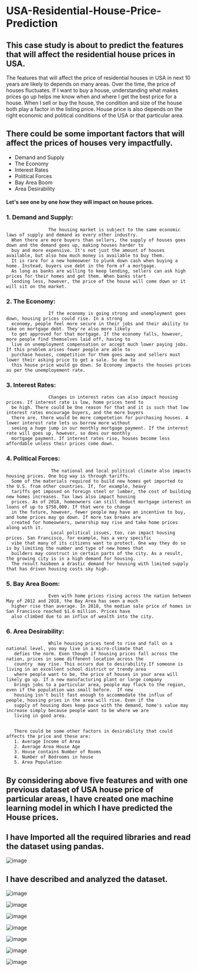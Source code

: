 # USA-Residential-House-Price-Prediction

## This case study is about to predict the features that will affect the  residential house prices in USA.  

The features that will affect the price of residential houses in USA in next 10 years are likely to depends on many areas.
Over the time, the price of houses fluctuates. If I want to buy a house, understanding what makes prices go up helps me know when and where I get the best price for a house. When I sell or buy the house, the condition and size of the house both play a factor in the listing price. House price is also depends on the right economic and political conditions of the USA or that particular area.

## There could be some important factors that will affect the prices of houses very impactfully.
- Demand and Supply
- The Economy
- Interest Rates
- Political Forces
- Bay Area Boom
- Area Desirability

#### Let's see one by one how they will impact on house prices.

### 1. Demand and Supply:
                    The housing market is subject to the same economic laws of supply and demand as every other industry. 
      When there are more buyers than sellers, the supply of houses goes down and the demand goes up, making houses harder to 
      buy and more expensive. It's not just the amount of houses available, but also how much money is available to buy them.
      It is rare for a new homeowner to plunk down cash when buying a home. Instead, buyers use debt in the form of a mortgage.
      As long as banks are willing to keep lending, sellers can ask high prices for their homes and get them. When banks start
      lending less, however, the price of the house will come down or it will sit on the market.

### 2. The Economy:
                    If the economy is going strong and unemployment goes down, housing prices could rise. In a strong
      economy, people feel more secure in their jobs and their ability to take on mortgage debt. They're also more likely 
      to get approved for that mortgage. If the economy falls, however, more people find themselves laid off, having to 
      live on unemployment compensation or accept much lower paying jobs. If this problem arises fewer people are able to 
      purchase houses, competition for them goes away and sellers must lower their asking price to get a sale. So due to 
      this house price would go down. So Economy impacts the houses prices as per the unemployement rate. 
      
### 3. Interest Rates:
                    Changes in interest rates can also impact housing prices. If interest rate is low, home prices tend to 
      be high. There could be One reason for that and it is such that low interest rates encourage buyers, and the more buyers
      there are, there would be more competetion for purchasing houses. A lower interest rate lets us borrow more without 
      seeing a huge jump in our monthly mortgage payment. If the interest rate will goes up, however, so does our monthly 
      mortgage payment. If interest rates rise, houses become less affordable unless their prices come down.

### 4. Political Forces:
                     The national and local political climate also impacts housing prices. One big way is through tariffs.
      Some of the materials required to build new homes get imported to the U.S. from other countries. If, for example, heavy
      tariffs get imposed on foreign steel or lumber, the cost of building new homes increases. Tax laws also impact housing 
      prices. As of 2018, homeowners can still deduct mortgage interest on loans of up to $750,000. If that were to change 
      in the future, however, fewer people may have an incentive to buy, and home prices may go down. If more tax breaks are
      created for homeowners, ownership may rise and take home prices along with it. 
                     Local political issues, too, can impact housing prices. San Francisco, for example, has a very specific 
      vibe that many of its citizens want to protect. One way they do so is by limiting the number and type of new homes that
      builders may construct in certain parts of the city. As a result, the growing city is in a high demand for housing. 
      The result hasbeen a drastic demand for housing with limited supply that has driven housing costs sky high. 
      
      
### 5. Bay Area Boom:
                    Even with home prices rising across the nation between May of 2012 and 2018, the Bay Area has seen a much
      higher rise than average. In 2018, the median sale price of homes in San Francisco reached $1.6 million. Prices have 
      also climbed due to an influx of wealth into the city. 
                      
      
### 6. Area Desirability:
                    While housing prices tend to rise and fall on a national level, you may live in a micro-climate that
       defies the norm. Even though if housing prices fall across the nation, prices in some diffenent location across the 
       country  may rise. This occurs due to desirability.If someone is living in an excellent school district or trendy area
       where people want to be, the price of houses in your area will likely go up. If a new manufacturing plant or large company 
       brings jobs to a particular area, people may flock to the region, even if the population was small before.  If new 
       housing isn't built fast enough to accommodate the influx of people, housing pries in the area will rise. Even if the 
       supply of housing does keep pace with the demand, home's value may increase simply because people want to be where we are 
       living in good area.
      
      
       There could be some other factors in desirability that could affects the price and these are:
       1. Average Income of Area
       2. Average Area House Age
       3. House contains Number of Rooms
       4. Number of Bedrooms in house
       5. Area Population

## By considering above five features and with one previous dataset of USA house price of particular areas, I have created one machine learning model in which I have predicted the House prices.

## I have Imported all the required libraries and read the dataset using pandas.

![image](https://user-images.githubusercontent.com/104545490/170655293-536574c8-e9a4-41bf-8e24-550069b15f82.png)

## I have described and analyzed the dataset.

![image](https://user-images.githubusercontent.com/104545490/170655495-f7d452b1-8487-4a5d-bcac-8376e64f486e.png)



![image](https://user-images.githubusercontent.com/104545490/170655688-b578921f-960d-48ca-8a21-ca85e27c1fb6.png)

![image](https://user-images.githubusercontent.com/104545490/170655888-963732b0-67bc-45da-9e1b-1f222234a18c.png)

![image](https://user-images.githubusercontent.com/104545490/170655996-29a02650-b70c-4101-bca9-bb3cf3fb8a64.png)

![image](https://user-images.githubusercontent.com/104545490/170656081-2e2e0502-8df6-47cd-9f0f-90304ec1a1d4.png)

![image](https://user-images.githubusercontent.com/104545490/170656175-4c3604e1-7483-4598-a00a-887106ddadd2.png)

![image](https://user-images.githubusercontent.com/104545490/170656486-792887b2-d0ee-4b3a-a607-43e0e0705696.png)















       
                  
